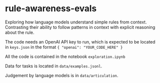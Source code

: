 # rule-awareness-evals
Exploring how language models understand simple rules from context. Contrasting their ability to follow patterns in context with explicit reasoning about the rule.

The code needs an OpenAI API key to run, which is expected to be located in `keys.json` in the format `{ "openai": "YOUR_CODE_HERE" }`

All the code is contained in the notebook `exploration.ipynb`

Data for tasks is located in `data/examples.jsonl`.

Judgement by language models is in `data/articulation`.